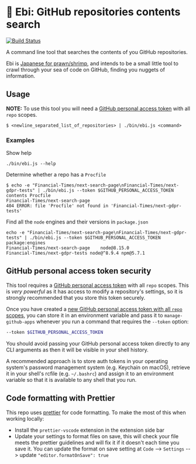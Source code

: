 # 🦐 Ebi: GitHub repositories contents search

<a href="https://circleci.com/gh/Financial-Times/ebi/tree/master">
	<img alt="Build Status" src="https://circleci.com/gh/Financial-Times/ebi/tree/master.svg?style=svg">
</a>

A command line tool that searches the contents of you GitHub repositories.

Ebi is [Japanese for prawn/shrimp](<[https://translate.google.com/#view=home&op=translate&sl=en&tl=ja&text=Prawn](https://translate.google.com/#en/ja/Prawn)>), and intends to be a small little tool to crawl through your sea of code on GitHub, finding you nuggets of information.

## Usage

**NOTE:** To use this tool you will need a [GitHub personal access token](#github-personal-access-token-security) with all `repo` scopes.

```
$ <newline_separated_list_of_repositories> | ./bin/ebi.js <command>
```

### Examples

Show help

    ./bin/ebi.js --help

Determine whether a repo has a `Procfile`

```
$ echo -e "Financial-Times/next-search-page\nFinancial-Times/next-gdpr-tests" | ./bin/ebi.js --token $GITHUB_PERSONAL_ACCESS_TOKEN contents Procfile
Financial-Times/next-search-page
404 ERROR: file 'Procfile' not found in 'Financial-Times/next-gdpr-tests'
```

Find all the `node` engines and their versions in `package.json`

```
echo -e "Financial-Times/next-search-page\nFinancial-Times/next-gdpr-tests" | ./bin/ebi.js --token $GITHUB_PERSONAL_ACCESS_TOKEN package:engines
Financial-Times/next-search-page	node@8.15.0
Financial-Times/next-gdpr-tests	node@^8.9.4	npm@5.7.1
```

## GitHub personal access token security

This tool requires a [GitHub personal access token](https://help.github.com/articles/creating-a-personal-access-token-for-the-command-line/)
with all `repo` scopes. This is _very powerful_ as it has access to modify a
repository's settings, so it is strongly recommended that you store this token
securely.

Once you have created a [new GitHub personal access token with all `repo` scopes](https://github.com/settings/tokens/new?description=Manage%20GitHub%20Apps%20CLI&scopes=repo 'Click here to create a new GitHub personal access token'),
you can store it in an environment variable and pass it to `manage-github-apps`
whenever you run a command that requires the `--token` option:

```sh
--token $GITHUB_PERSONAL_ACCESS_TOKEN
```

You should avoid passing your GitHub personal access token directly to any CLI
arguments as then it will be visible in your shell history.

A recommended approach is to store auth tokens in your operating system's
password management system (e.g. Keychain on macOS), retrieve it in your shell's
rcfile (e.g. `~/.bashrc`) and assign it to an environment variable so that it is
available to any shell that you run.

## Code formatting with Prettier

This repo uses [prettier](https://prettier.io/) for code formatting. To make the most of this when working locally:

-   Install the `prettier-vscode` extension in the extension side bar
-   Update your settings to format files on save, this will check your file meets the prettier guidelines and will fix it if it doesn't each time you save it. You can update the format on save setting at `Code` --> `Settings` --> update `"editor.formatOnSave": true`
